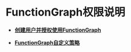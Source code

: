 # FunctionGraph权限说明<a name="ZH-CN_TOPIC_0149027391"></a>

-   **[创建用户并授权使用FunctionGraph](创建用户并授权使用FunctionGraph.md)**  

-   **[FunctionGraph自定义策略](FunctionGraph自定义策略.md)**  


